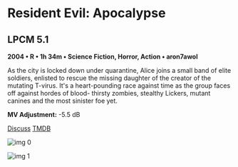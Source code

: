 # Resident Evil: Apocalypse

## LPCM 5.1

**2004 • R • 1h 34m • Science Fiction, Horror, Action • aron7awol**

As the city is locked down under quarantine, Alice joins a small band of elite soldiers, enlisted to rescue the missing daughter of the creator of the mutating T-virus. It's a heart-pounding race against time as the group faces off against hordes of blood- thirsty zombies, stealthy Lickers, mutant canines and the most sinister foe yet.

**MV Adjustment:** -5.5 dB

[Discuss](https://www.avsforum.com/threads/bass-eq-for-filtered-movies.2995212/post-58321926)  [TMDB](1577)

![img 0](https://i.imgur.com/twSdfI3.jpg)

![img 1](https://i.imgur.com/ccfoVLv.jpg)

